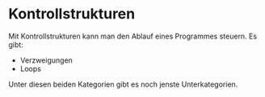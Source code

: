 # Kontrollstrukturen

Mit Kontrollstrukturen kann man den Ablauf eines Programmes steuern. Es gibt:
- Verzweigungen
- Loops

Unter diesen beiden Kategorien gibt es noch jenste Unterkategorien.